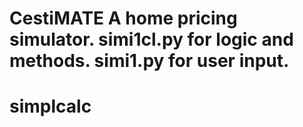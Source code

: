 # CestiMATE A home pricing simulator.  simi1cl.py for logic and methods. simi1.py for user input.
# simplcalc
